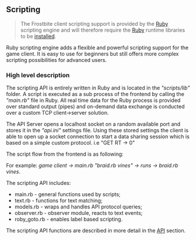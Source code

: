## Scripting

> The Frostbite client scripting support is provided by the [Ruby](http://www.ruby-lang.org/en/)
> scripting engine and will therefore require the [Ruby](http://www.ruby-lang.org/en/) runtime
> libraries to be [installed](/installation).

Ruby scripting engine adds a flexible and powerful scripting support for the game client. It is easy to use
for beginners but still offers more complex scripting possibilities for advanced users.

### High level description

The scripting API is entirely written in Ruby and is located in the *"scripts/lib"* folder. A script is executed
as a sub process of the frontend by calling the *"main.rb"* file in Ruby. All real time data for the Ruby process
is provided over standard output (pipes) and on-demand data exchange is conducted over a custom TCP client->server solution.

The API Server opens a localhost socket on a random available port and stores it in the *"api.ini"* settings file.
Using these stored settings the client is able to open up a socket connection to start a data sharing session which is
based on a simple custom protocol. i.e "GET RT -> 0"

The script flow from the frontend is as following:

For example: *game client -> main.rb "braid.rb vines" -> runs -> braid.rb vines*.

The scripting API includes:

* main.rb - general functions used by scripts;
* text.rb - functions for text matching;
* models.rb - wraps and handles API protocol queries;
* observer.rb - observer module, reacts to text events;
* roby_goto.rb - enables label based scripting.

The scripting API functions are described in more detail in the [API](/scripting/api.) section.
